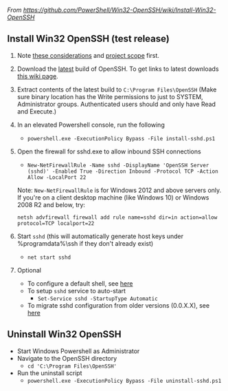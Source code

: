 _From https://github.com/PowerShell/Win32-OpenSSH/wiki/Install-Win32-OpenSSH_

## Install Win32 OpenSSH (test release)

1. Note [these considerations](https://github.com/PowerShell/Win32-OpenSSH/wiki/Various-Considerations) and [project scope](https://github.com/PowerShell/Win32-OpenSSH/wiki/Project-Scope) first.
1. Download the [latest](https://github.com/PowerShell/Win32-OpenSSH/releases/latest) build of OpenSSH.
To get links to latest downloads [this wiki page](https://github.com/PowerShell/Win32-OpenSSH/wiki/How-to-retrieve-links-to-latest-packages).
1. Extract contents of the latest build to `C:\Program Files\OpenSSH` (Make sure binary location has the Write permissions to just to SYSTEM, Administrator groups. Authenticated users should and only have Read and Execute.)
1. In an elevated Powershell console, run the following
    * `powershell.exe -ExecutionPolicy Bypass -File install-sshd.ps1`
1. Open the firewall for sshd.exe to allow inbound SSH connections
    * `New-NetFirewallRule -Name sshd -DisplayName 'OpenSSH Server (sshd)' -Enabled True -Direction Inbound -Protocol TCP -Action Allow -LocalPort 22`

    Note: `New-NetFirewallRule` is for Windows 2012 and above servers only. If you're on a client desktop machine (like Windows 10) or Windows 2008 R2 and below, try:

    ```
    netsh advfirewall firewall add rule name=sshd dir=in action=allow protocol=TCP localport=22
    ```
1. Start `sshd` (this will automatically generate host keys under %programdata%\ssh if they don't already exist)
    * `net start sshd`
1. Optional
    - To configure a default shell, see [here](https://github.com/PowerShell/Win32-OpenSSH/wiki/DefaultShell)
    - To setup `sshd` service to auto-start 
      * `Set-Service sshd -StartupType Automatic`
    - To migrate sshd configuration from older versions (0.0.X.X), see [here](https://github.com/PowerShell/Win32-OpenSSH/wiki/Migrate-sshd_config-from-older-versions)

## Uninstall Win32 OpenSSH

* Start Windows Powershell as Administrator
* Navigate to the OpenSSH directory
    * `cd 'C:\Program Files\OpenSSH'`
* Run the uninstall script
    * `powershell.exe -ExecutionPolicy Bypass -File uninstall-sshd.ps1`

[Secure file]: https://github.com/PowerShell/Win32-OpenSSH/wiki/Security-protection-of-various-files-in-win32-openssh
[build13]: https://github.com/PowerShell/Win32-OpenSSH/releases/tag/v0.0.13.0